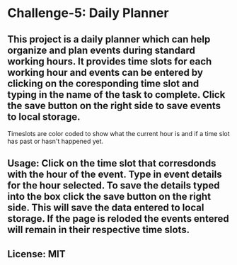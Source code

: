 # Challenge-5: Daily Planner 

## This project is a daily planner which can help organize and plan events during standard working hours. It provides time slots for each working hour and events can be entered by clicking on the coresponding time slot and typing in the name of the task to complete. Click the save button on the right side to save events to local storage. 
Timeslots are color coded to show what the current hour is and if a time slot has past or hasn't happened yet. 

## Usage: Click on the time slot that corresdonds with the hour of the event. Type in event details for the hour selected. To save the details typed into the box click the save button on the right side. This will save the data entered to local storage. If the page is reloded the events entered will remain in their respective time slots. 

## License: MIT
